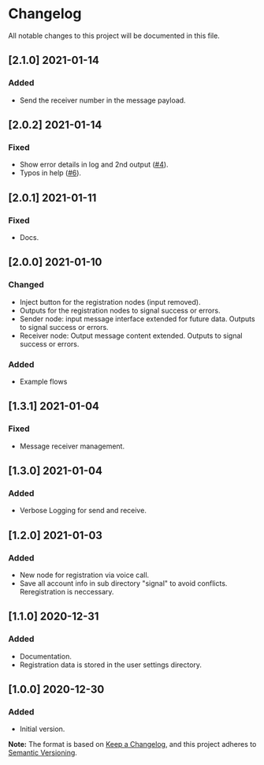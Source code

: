 # Changelog
All notable changes to this project will be documented in this file.

## [2.1.0] 2021-01-14
### Added
- Send the receiver number in the message payload.

## [2.0.2] 2021-01-14
### Fixed
- Show error details in log and 2nd output ([#4](https://github.com/gausma/nodered-contrib-signal-client/issues/4)).
- Typos in help ([#6](https://github.com/gausma/nodered-contrib-signal-client/issues/6)).

## [2.0.1] 2021-01-11
### Fixed
- Docs.

## [2.0.0] 2021-01-10
### Changed
- Inject button for the registration nodes (input removed).
- Outputs for the registration nodes to signal success or errors.
- Sender node: input message interface extended for future data. Outputs to signal success or errors.
- Receiver node: Output message content extended. Outputs to signal success or errors.

### Added
- Example flows

## [1.3.1] 2021-01-04
### Fixed
- Message receiver management.

## [1.3.0] 2021-01-04
### Added
- Verbose Logging for send and receive.

## [1.2.0] 2021-01-03
### Added
- New node for registration via voice call.
- Save all account info in sub directory "signal" to avoid conflicts. Reregistration is neccessary.

## [1.1.0] 2020-12-31
### Added
 - Documentation.
 - Registration data is stored in the user settings directory.

## [1.0.0] 2020-12-30
### Added
 - Initial version.

**Note:** The format is based on [Keep a Changelog](https://keepachangelog.com/en/1.0.0/), and this project adheres to [Semantic Versioning](https://semver.org/spec/v2.0.0.html).
